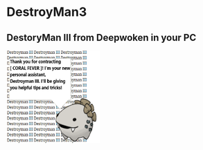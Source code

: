 # DestroyMan3
## DestoryMan III from Deepwoken in your PC
<img src="About/image0.png" width="215" height="215"/>
